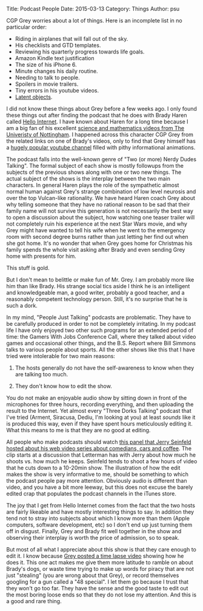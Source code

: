 Title: Podcast People
Date: 2015-03-13
Category: Things
Author: psu

CGP Grey worries about a lot of things. Here is an incomplete list in no particular order:

- Riding in airplanes that will fall out of the sky.
- His checklists and GTD templates.
- Reviewing his quarterly progress towards life goals.
- Amazon Kindle text justification
- The size of his iPhone 6.
- Minute changes his daily routine.
- Needing to talk to people.
- Spoilers in movie trailers.
- Tiny errors in his youtube videos.
- <a href="http://mutable-states.com/the-latent-object.html">Latent objects</a>.

I did not know these things about Grey before a few weeks ago. I only found these things out after finding the podcast that he does with Brady Haren called <a href="http://www.hellointernet.fm">Hello Internet</a>. I have known about Haren for a long time because I am a big fan of his excellent <a href="http://www.sixtysymbols.com">science and mathematics videos from The Univeristy of Nottingham</a>. I happened across this character CGP Grey from the related links on one of Brady's videos, only to find that Grey himself has a <a href="https://www.youtube.com/user/CGPGrey?&ab_channel=CGPGrey">hugely popular youtube channel</a> filled with pithy informational animations.

The podcast falls into the well-known genre of "Two (or more) Nerdy Dudes Talking". The formal subject of each show is mostly followups from the subjects of the previous shows along with one or two new things. The actual subject of the shows is the interplay between the two main characters. In general Haren plays the role of the sympathetic almost normal human against Grey's strange combination of low level neurosis and over the top Vulcan-like rationality. We have heard Haren coach Grey about why telling someone that they have no rational reason to be sad that their family name will not survive this generation is not necessarily the best way to open a discussion about the subject, how watching one teaser trailer will not completely ruin his experience at the next Star Wars movie, and why Grey might have wanted to tell his wife when he went to the emergency room with second degree burns rather than just letting her find out when she got home. It's no wonder that when Grey goes home for Christmas his family spends the whole visit asking after Brady and even sending Grey home with presents for him.

This stuff is gold.

But I don't mean to belittle or make fun of Mr. Grey. I am probably more like him than like Brady. His strange social tics aside I think he is an intelligent and knowledgeable man, a good writer, probably a good teacher, and a reasonably competent technology person. Still, it's no surprise that he is such a dork.

In my mind, "People Just Talking" podcasts are problematic. They have to be carefully produced in order to not be completely irritating. In my podcast life I have only enjoyed two other such programs for an extended period of time: the Gamers With Jobs Conference Call, where they talked about video games and occasional other things, and the B.S. Report where Bill Simmons talks to various people about sports. All the other shows like this that I have tried were intolerable for two main reasons:

1. The hosts generally do not have the self-awareness to know when they are talking too much.

2. They don't know how to edit the show.

You do not make an enjoyable audio show by sitting down in front of the microphones for three hours, recording everything, and then uploading the result to the Internet. Yet almost every "Three Dorks Talking" podcast that I've tried (Arment, Siracusa, Dediu, I'm looking at you) at least *sounds* like it is produced this way, even if they have spent hours meticulously editing it. What this means to me is that they are no good at editing.

All people who make podcasts should watch <a href="https://www.youtube.com/watch?v=wn0q5XJqu6E&feature=youtu.be&t=10m19s">this panel that Jerry Seinfeld hosted about his web video series about comedians, cars and coffee</a>. The clip starts at a discussion that Letterman has with Jerry about how much he shoots vs. how much he keeps. Seinfeld tends to shoot a few hours of video that he cuts down to a 10-20min show. The illustration of how the edit makes the show is very informative to me, should be something to which the podcast people pay more attention. Obviously audio is different than video, and you have a bit more leeway, but this does not excuse the barely edited crap that populates the podcast channels in the iTunes store.

The joy that I get from Hello Internet comes from the fact that the two hosts are fairly likeable and have mostly interesting things to say. In addition they tend not to stray into subjects about which I know more than them (Apple computers, software development, etc) so I don't end up just turning them off in disgust. Finally, Grey and Brady fit well together in the show and observing their interplay is worth the price of admission, so to speak.

But most of all what I appreciate about this show is that they care enough to edit it. I know because <a href="https://www.youtube.com/watch?v=GwQy5HJut-4&ab_channel=CGPGrey2">Grey posted a time lapse video</a> showing how he does it. This one act makes me give them more latitude to ramble on about Brady's dogs, or waste time trying to make up words for piracy that are not just "stealing" (you are wrong about that Grey), or record themselves googling for a gun called a "48 special". I let them go because I trust that they won't go too far. They have the sense and the good taste to edit out the most boring loose ends so that they do not lose my attention. And this is a good and rare thing.

